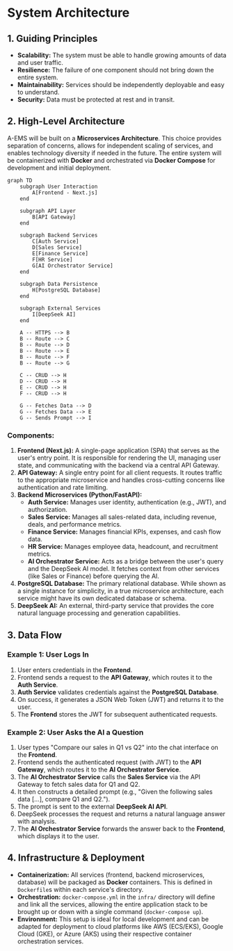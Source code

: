 # System Architecture

## 1. Guiding Principles

- **Scalability:** The system must be able to handle growing amounts of data and user traffic.
- **Resilience:** The failure of one component should not bring down the entire system.
- **Maintainability:** Services should be independently deployable and easy to understand.
- **Security:** Data must be protected at rest and in transit.

## 2. High-Level Architecture

A-EMS will be built on a **Microservices Architecture**. This choice provides separation of concerns, allows for independent scaling of services, and enables technology diversity if needed in the future. The entire system will be containerized with **Docker** and orchestrated via **Docker Compose** for development and initial deployment.

```mermaid
graph TD
    subgraph User Interaction
        A[Frontend - Next.js]
    end

    subgraph API Layer
        B[API Gateway]
    end

    subgraph Backend Services
        C[Auth Service]
        D[Sales Service]
        E[Finance Service]
        F[HR Service]
        G[AI Orchestrator Service]
    end

    subgraph Data Persistence
        H[PostgreSQL Database]
    end

    subgraph External Services
        I[DeepSeek AI]
    end

    A -- HTTPS --> B
    B -- Route --> C
    B -- Route --> D
    B -- Route --> E
    B -- Route --> F
    B -- Route --> G

    C -- CRUD --> H
    D -- CRUD --> H
    E -- CRUD --> H
    F -- CRUD --> H

    G -- Fetches Data --> D
    G -- Fetches Data --> E
    G -- Sends Prompt --> I
```

### Components:

1.  **Frontend (Next.js):** A single-page application (SPA) that serves as the user's entry point. It is responsible for rendering the UI, managing user state, and communicating with the backend via a central API Gateway.
2.  **API Gateway:** A single entry point for all client requests. It routes traffic to the appropriate microservice and handles cross-cutting concerns like authentication and rate limiting.
3.  **Backend Microservices (Python/FastAPI):**
    - **Auth Service:** Manages user identity, authentication (e.g., JWT), and authorization.
    - **Sales Service:** Manages all sales-related data, including revenue, deals, and performance metrics.
    - **Finance Service:** Manages financial KPIs, expenses, and cash flow data.
    - **HR Service:** Manages employee data, headcount, and recruitment metrics.
    - **AI Orchestrator Service:** Acts as a bridge between the user's query and the DeepSeek AI model. It fetches context from other services (like Sales or Finance) before querying the AI.
4.  **PostgreSQL Database:** The primary relational database. While shown as a single instance for simplicity, in a true microservice architecture, each service might have its own dedicated database or schema.
5.  **DeepSeek AI:** An external, third-party service that provides the core natural language processing and generation capabilities.

## 3. Data Flow

### Example 1: User Logs In

1.  User enters credentials in the **Frontend**.
2.  Frontend sends a request to the **API Gateway**, which routes it to the **Auth Service**.
3.  **Auth Service** validates credentials against the **PostgreSQL Database**.
4.  On success, it generates a JSON Web Token (JWT) and returns it to the user.
5.  The **Frontend** stores the JWT for subsequent authenticated requests.

### Example 2: User Asks the AI a Question

1.  User types "Compare our sales in Q1 vs Q2" into the chat interface on the **Frontend**.
2.  Frontend sends the authenticated request (with JWT) to the **API Gateway**, which routes it to the **AI Orchestrator Service**.
3.  The **AI Orchestrator Service** calls the **Sales Service** via the API Gateway to fetch sales data for Q1 and Q2.
4.  It then constructs a detailed prompt (e.g., "Given the following sales data [...], compare Q1 and Q2.").
5.  The prompt is sent to the external **DeepSeek AI API**.
6.  DeepSeek processes the request and returns a natural language answer with analysis.
7.  The **AI Orchestrator Service** forwards the answer back to the **Frontend**, which displays it to the user.

## 4. Infrastructure & Deployment

- **Containerization:** All services (frontend, backend microservices, database) will be packaged as **Docker** containers. This is defined in `Dockerfile`s within each service's directory.
- **Orchestration:** `docker-compose.yml` in the `infra/` directory will define and link all the services, allowing the entire application stack to be brought up or down with a single command (`docker-compose up`).
- **Environment:** This setup is ideal for local development and can be adapted for deployment to cloud platforms like AWS (ECS/EKS), Google Cloud (GKE), or Azure (AKS) using their respective container orchestration services.
